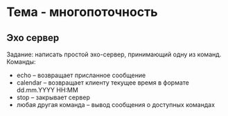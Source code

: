# Тема - многопоточность
## Эхо сервер
Задание: написать простой эхо-сервер, принимающий одну из команд. Команды:
- echo <message> – возвращает присланное сообщение
- calendar – возвращает клиенту текущее время в формате dd.mm.YYYY HH:MM
- stop – закрывает сервер
- любая другая команда – вывод сообщения о доступных командах
